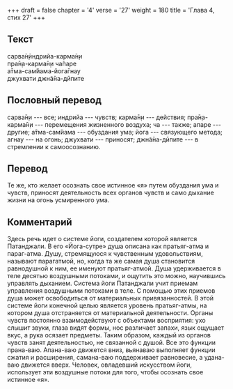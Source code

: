 +++
draft = false
chapter = '4'
verse = '27'
weight = 180
title = 'Глава 4, стих 27'
+++
## Текст

сарва̄н̣ӣндрийа-карма̄н̣и  
пра̄н̣а-карма̄н̣и ча̄паре  
а̄тма-сам̇йама-йога̄гнау  
джухвати джн̃а̄на-дӣпите

## Пословный перевод

сарва̄н̣и --- все; индрийа --- чувств; карма̄н̣и --- действия; пра̄н̣а-карма̄н̣и
--- перемещения жизненного воздуха; ча --- также; апаре --- другие;
а̄тма-сам̇йама --- обуздания ума; йога --- связующего метода; агнау --- на
огонь; джухвати --- приносят; джн̃а̄на-дӣпите --- в стремлении к
самоосознанию.

## Перевод

Те же, кто желает осознать свое истинное «я» путем обуздания ума и
чувств, приносят деятельность всех органов чувств и само дыхание жизни
на огонь усмиренного ума.

## Комментарий

Здесь речь идет о системе йоги, создателем которой является Патанджали.
В его «Йога-сутре» душа описана как пратьяг-атма и параг-атма. Душу,
стремящуюся к чувственным удовольствиям, называют парагатмой, но, когда
та же самая душа становится равнодушной к ним, ее именуют пратьяг-атмой.
Душа удерживается в теле десятью воздушными потоками, и ощутить это
можно, научившись управлять дыханием. Система йоги Патанджали учит
приемам управления воздушными потоками в теле. С помощью этих приемов
душа может освободиться от материальных привязанностей. В этой системе
йоги конечной целью является уровень пратьяг-атмы, на котором душа
отстраняется от материальной деятельности. Органы чувств постоянно
взаимодействуют с объектами восприятия: ухо слышит звуки, глаза видят
формы, нос различает запахи, язык ощущает вкус, а рука осязает предметы.
Таким образом, каждый из органов чувств занят деятельностью, не
связанной с душой. Все это функции прана-ваю. Апана-ваю движется вниз,
вьянаваю выполняет функции сжатия и расширения, самана-ваю поддерживает
равновесие, а удана-ваю движется вверх. Человек, овладевший искусством
йоги, использует эти воздушные потоки для того, чтобы осознать свое
истинное «я».
